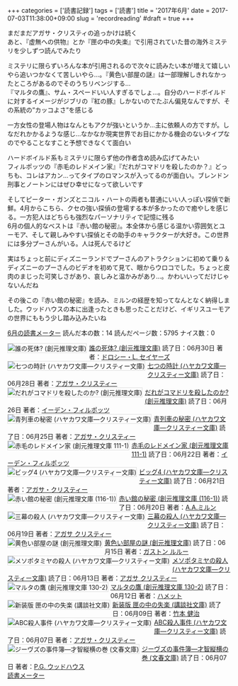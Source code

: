 +++
categories = ['読書記録']
tags = ['読書']
title = '2017年6月'
date = 2017-07-03T11:38:00+09:00
slug = 'recordreading'
#draft = true
+++

まだまだアガサ・クリスティの追っかけは続く 
<br>
あと、『虚無への供物』とか『匣の中の失楽』で引用されていた昔の海外ミステリを少しずつ読んでみたり 

ミステリに限らずいろんな本が引用されるので次々に読みたい本が増えて嬉しいやら追いつかなくて苦しいやら…。『黄色い部屋の謎』は一部理解しきれなかったところがあるのでそのうちリベンジする… 
<br>
『マルタの鷹』、サム・スペードいい人すぎるでしょ…。自分のハードボイルドに対するイメージがジブリの『紅の豚』しかないのでたぶん偏見なんですが、その系統の”カッコよさ”を感じる

一方女性の登場人物はなんともアクが強いというか…主に依頼人の方ですが。しなだれかかるような感じ…なかなか現実世界でお目にかかる機会のないタイプなのでやることなすこと予想できなくて面白い

ハードボイルド系もミステリに限らず他の作者含め読み広げてみたい 
<br>
フィルポッツの『赤毛のレドメイン家』『だれがコマドリを殺したのか？』どっちも、コレはアカン…ってタイプのロマンスが入ってるのが面白い。ブレンドン刑事とノートンにはぜひ幸せになって欲しいです

そしてピーター・ガンズとニコル・ハートの両者も普通にいい人っぽい探偵で新鮮。4月からこちら、クセの強い探偵の登場する本が多かったので癒やしを感じる。一方犯人はどちらも強烈なパーソナリティで記憶に残る 
<br>
6月の個人的なベストは『赤い館の秘密』。本全体から感じる温かい雰囲気とユーモア、そして親しみやすい探偵とその助手のキャラクターが大好き。この世界には多分プーさんがいる。人は死んでるけど 

実はちょっと前にディズニーランドでプーさんのアトラクションに初めて乗り＆ディズニーのプーさんのビデオを初めて見て、眼からウロコでした。ちょっと皮肉のまじった可笑しさがあり、哀しみと温かみがあり…。かわいいってだけじゃないんだね

その後この『赤い館の秘密』を読み、ミルンの経歴を知ってなんとなく納得しました。ウッドハウスの本に出逢ったときも思ったことだけど、イギリスユーモアの世界にももう少し踏み込みたいね
<br>

<a href="https://bookmeter.com/users/365033/summary/monthly">6月の読書メーター</a>
読んだ本の数：14
読んだページ数：5795
ナイス数：0

<a href="https://bookmeter.com/books/524811"><img style="margin: 0 5px 5px 0; border: 1px solid #dcdcdc;" src="https://images-na.ssl-images-amazon.com/images/I/61GPG17ENDL._SL75_.jpg" alt="誰の死体? (創元推理文庫)" align="left" /></a><a href="https://bookmeter.com/books/524811?title=%E8%AA%B0%E3%81%AE%E6%AD%BB%E4%BD%93%3F+%28%E5%89%B5%E5%85%83%E6%8E%A8%E7%90%86%E6%96%87%E5%BA%AB%29">誰の死体? (創元推理文庫)</a>
読了日：06月30日 著者：<a href="https://bookmeter.com/search?keyword=%E3%83%89%E3%83%AD%E3%82%B7%E3%83%BC%E3%83%BBL.+%E3%82%BB%E3%82%A4%E3%83%A4%E3%83%BC%E3%82%BA">ドロシー・L. セイヤーズ</a><br clear="left" /><a href="https://bookmeter.com/books/547252"><img style="margin: 0 5px 5px 0; border: 1px solid #dcdcdc;" src="https://images-na.ssl-images-amazon.com/images/I/51QSNC78AFL._SL75_.jpg" alt="七つの時計 (ハヤカワ文庫―クリスティー文庫)" align="left" /></a><a href="https://bookmeter.com/books/547252?title=%E4%B8%83%E3%81%A4%E3%81%AE%E6%99%82%E8%A8%88+%28%E3%83%8F%E3%83%A4%E3%82%AB%E3%83%AF%E6%96%87%E5%BA%AB%E2%80%95%E3%82%AF%E3%83%AA%E3%82%B9%E3%83%86%E3%82%A3%E3%83%BC%E6%96%87%E5%BA%AB%29">七つの時計 (ハヤカワ文庫―クリスティー文庫)</a>
読了日：06月28日 著者：<a href="https://bookmeter.com/search?keyword=%E3%82%A2%E3%82%AC%E3%82%B5%E3%83%BB%E3%82%AF%E3%83%AA%E3%82%B9%E3%83%86%E3%82%A3%E3%83%BC">アガサ・クリスティー</a><br clear="left" /><a href="https://bookmeter.com/books/9371807"><img style="margin: 0 5px 5px 0; border: 1px solid #dcdcdc;" src="https://images-na.ssl-images-amazon.com/images/I/51HLJe6G6SL._SL75_.jpg" alt="だれがコマドリを殺したのか? (創元推理文庫)" align="left" /></a><a href="https://bookmeter.com/books/9371807?title=%E3%81%A0%E3%82%8C%E3%81%8C%E3%82%B3%E3%83%9E%E3%83%89%E3%83%AA%E3%82%92%E6%AE%BA%E3%81%97%E3%81%9F%E3%81%AE%E3%81%8B%3F+%28%E5%89%B5%E5%85%83%E6%8E%A8%E7%90%86%E6%96%87%E5%BA%AB%29">だれがコマドリを殺したのか? (創元推理文庫)</a>
読了日：06月26日 著者：<a href="https://bookmeter.com/search?keyword=%E3%82%A4%E3%83%BC%E3%83%87%E3%83%B3%E3%83%BB%E3%83%95%E3%82%A3%E3%83%AB%E3%83%9D%E3%83%83%E3%83%84">イーデン・フィルポッツ</a><br clear="left" /><a href="https://bookmeter.com/books/547219"><img style="margin: 0 5px 5px 0; border: 1px solid #dcdcdc;" src="https://images-na.ssl-images-amazon.com/images/I/41CJQ86TR7L._SL75_.jpg" alt="青列車の秘密 (ハヤカワ文庫―クリスティー文庫)" align="left" /></a><a href="https://bookmeter.com/books/547219?title=%E9%9D%92%E5%88%97%E8%BB%8A%E3%81%AE%E7%A7%98%E5%AF%86+%28%E3%83%8F%E3%83%A4%E3%82%AB%E3%83%AF%E6%96%87%E5%BA%AB%E2%80%95%E3%82%AF%E3%83%AA%E3%82%B9%E3%83%86%E3%82%A3%E3%83%BC%E6%96%87%E5%BA%AB%29">青列車の秘密 (ハヤカワ文庫―クリスティー文庫)</a>
読了日：06月25日 著者：<a href="https://bookmeter.com/search?keyword=%E3%82%A2%E3%82%AC%E3%82%B5%E3%83%BB%E3%82%AF%E3%83%AA%E3%82%B9%E3%83%86%E3%82%A3%E3%83%BC">アガサ・クリスティー</a><br clear="left" /><a href="https://bookmeter.com/books/524638"><img style="margin: 0 5px 5px 0; border: 1px solid #dcdcdc;" src="https://images-na.ssl-images-amazon.com/images/I/51M9RK10C3L._SL75_.jpg" alt="赤毛のレドメイン家 (創元推理文庫 111-1)" align="left" /></a><a href="https://bookmeter.com/books/524638?title=%E8%B5%A4%E6%AF%9B%E3%81%AE%E3%83%AC%E3%83%89%E3%83%A1%E3%82%A4%E3%83%B3%E5%AE%B6+%28%E5%89%B5%E5%85%83%E6%8E%A8%E7%90%86%E6%96%87%E5%BA%AB+111-1%29">赤毛のレドメイン家 (創元推理文庫 111-1)</a>
読了日：06月22日 著者：<a href="https://bookmeter.com/search?keyword=%E3%82%A4%E3%83%BC%E3%83%87%E3%83%B3%E3%83%BB%E3%83%95%E3%82%A3%E3%83%AB%E3%83%9D%E3%83%83%E3%83%84">イーデン・フィルポッツ</a><br clear="left" /><a href="https://bookmeter.com/books/547218"><img style="margin: 0 5px 5px 0; border: 1px solid #dcdcdc;" src="https://images-na.ssl-images-amazon.com/images/I/517912MZ28L._SL75_.jpg" alt="ビッグ4 (ハヤカワ文庫―クリスティー文庫)" align="left" /></a><a href="https://bookmeter.com/books/547218?title=%E3%83%93%E3%83%83%E3%82%B04+%28%E3%83%8F%E3%83%A4%E3%82%AB%E3%83%AF%E6%96%87%E5%BA%AB%E2%80%95%E3%82%AF%E3%83%AA%E3%82%B9%E3%83%86%E3%82%A3%E3%83%BC%E6%96%87%E5%BA%AB%29">ビッグ4 (ハヤカワ文庫―クリスティー文庫)</a>
読了日：06月21日 著者：<a href="https://bookmeter.com/search?keyword=%E3%82%A2%E3%82%AC%E3%82%B5%E3%83%BB%E3%82%AF%E3%83%AA%E3%82%B9%E3%83%86%E3%82%A3%E3%83%BC">アガサ・クリスティー</a><br clear="left" /><a href="https://bookmeter.com/books/482567"><img style="margin: 0 5px 5px 0; border: 1px solid #dcdcdc;" src="https://images-na.ssl-images-amazon.com/images/I/517TRBZQ31L._SL75_.jpg" alt="赤い館の秘密 (創元推理文庫 (116-1))" align="left" /></a><a href="https://bookmeter.com/books/482567?title=%E8%B5%A4%E3%81%84%E9%A4%A8%E3%81%AE%E7%A7%98%E5%AF%86+%28%E5%89%B5%E5%85%83%E6%8E%A8%E7%90%86%E6%96%87%E5%BA%AB+%28116-1%29%29">赤い館の秘密 (創元推理文庫 (116-1))</a>
読了日：06月20日 著者：<a href="https://bookmeter.com/search?keyword=A.A.%E3%83%9F%E3%83%AB%E3%83%B3">A.A.ミルン</a><br clear="left" /><a href="https://bookmeter.com/books/574360"><img style="margin: 0 5px 5px 0; border: 1px solid #dcdcdc;" src="https://images-na.ssl-images-amazon.com/images/I/41KXBKTEBAL._SL75_.jpg" alt="三幕の殺人 (ハヤカワ文庫―クリスティー文庫)" align="left" /></a><a href="https://bookmeter.com/books/574360?title=%E4%B8%89%E5%B9%95%E3%81%AE%E6%AE%BA%E4%BA%BA+%28%E3%83%8F%E3%83%A4%E3%82%AB%E3%83%AF%E6%96%87%E5%BA%AB%E2%80%95%E3%82%AF%E3%83%AA%E3%82%B9%E3%83%86%E3%82%A3%E3%83%BC%E6%96%87%E5%BA%AB%29">三幕の殺人 (ハヤカワ文庫―クリスティー文庫)</a>
読了日：06月19日 著者：<a href="https://bookmeter.com/search?keyword=%E3%82%A2%E3%82%AC%E3%82%B5+%E3%82%AF%E3%83%AA%E3%82%B9%E3%83%86%E3%82%A3%E3%83%BC">アガサ クリスティー</a><br clear="left" /><a href="https://bookmeter.com/books/430191"><img style="margin: 0 5px 5px 0; border: 1px solid #dcdcdc;" src="https://images-na.ssl-images-amazon.com/images/I/51Iu92j8piL._SL75_.jpg" alt="黄色い部屋の謎 (創元推理文庫)" align="left" /></a><a href="https://bookmeter.com/books/430191?title=%E9%BB%84%E8%89%B2%E3%81%84%E9%83%A8%E5%B1%8B%E3%81%AE%E8%AC%8E+%28%E5%89%B5%E5%85%83%E6%8E%A8%E7%90%86%E6%96%87%E5%BA%AB%29">黄色い部屋の謎 (創元推理文庫)</a>
読了日：06月15日 著者：<a href="https://bookmeter.com/search?keyword=%E3%82%AC%E3%82%B9%E3%83%88%E3%83%B3+%E3%83%AB%E3%83%AB%E3%83%BC">ガストン ルルー</a><br clear="left" /><a href="https://bookmeter.com/books/574361"><img style="margin: 0 5px 5px 0; border: 1px solid #dcdcdc;" src="https://images-na.ssl-images-amazon.com/images/I/51GHTYZQYGL._SL75_.jpg" alt="メソポタミヤの殺人 (ハヤカワ文庫―クリスティー文庫)" align="left" /></a><a href="https://bookmeter.com/books/574361?title=%E3%83%A1%E3%82%BD%E3%83%9D%E3%82%BF%E3%83%9F%E3%83%A4%E3%81%AE%E6%AE%BA%E4%BA%BA+%28%E3%83%8F%E3%83%A4%E3%82%AB%E3%83%AF%E6%96%87%E5%BA%AB%E2%80%95%E3%82%AF%E3%83%AA%E3%82%B9%E3%83%86%E3%82%A3%E3%83%BC%E6%96%87%E5%BA%AB%29">メソポタミヤの殺人 (ハヤカワ文庫―クリスティー文庫)</a>
読了日：06月13日 著者：<a href="https://bookmeter.com/search?keyword=%E3%82%A2%E3%82%AC%E3%82%B5+%E3%82%AF%E3%83%AA%E3%82%B9%E3%83%86%E3%82%A3%E3%83%BC">アガサ クリスティー</a><br clear="left" /><a href="https://bookmeter.com/books/8373"><img style="margin: 0 5px 5px 0; border: 1px solid #dcdcdc;" src="https://images-na.ssl-images-amazon.com/images/I/519KFFDRYVL._SL75_.jpg" alt="マルタの鷹 (創元推理文庫 130-2)" align="left" /></a><a href="https://bookmeter.com/books/8373?title=%E3%83%9E%E3%83%AB%E3%82%BF%E3%81%AE%E9%B7%B9+%28%E5%89%B5%E5%85%83%E6%8E%A8%E7%90%86%E6%96%87%E5%BA%AB+130-2%29">マルタの鷹 (創元推理文庫 130-2)</a>
読了日：06月12日 著者：<a href="https://bookmeter.com/search?keyword=%E3%83%8F%E3%83%A1%E3%83%83%E3%83%88">ハメット</a><br clear="left" /><a href="https://bookmeter.com/books/10017787"><img style="margin: 0 5px 5px 0; border: 1px solid #dcdcdc;" src="https://images-na.ssl-images-amazon.com/images/I/51eK1eCKU3L._SL75_.jpg" alt="新装版 匣の中の失楽 (講談社文庫)" align="left" /></a><a href="https://bookmeter.com/books/10017787?title=%E6%96%B0%E8%A3%85%E7%89%88+%E5%8C%A3%E3%81%AE%E4%B8%AD%E3%81%AE%E5%A4%B1%E6%A5%BD+%28%E8%AC%9B%E8%AB%87%E7%A4%BE%E6%96%87%E5%BA%AB%29">新装版 匣の中の失楽 (講談社文庫)</a>
読了日：06月09日 著者：<a href="https://bookmeter.com/search?keyword=%E7%AB%B9%E6%9C%AC+%E5%81%A5%E6%B2%BB">竹本 健治</a><br clear="left" /><a href="https://bookmeter.com/books/548114"><img style="margin: 0 5px 5px 0; border: 1px solid #dcdcdc;" src="https://images-na.ssl-images-amazon.com/images/I/51PH2H3TS4L._SL75_.jpg" alt="ABC殺人事件 (ハヤカワ文庫―クリスティー文庫)" align="left" /></a><a href="https://bookmeter.com/books/548114?title=ABC%E6%AE%BA%E4%BA%BA%E4%BA%8B%E4%BB%B6+%28%E3%83%8F%E3%83%A4%E3%82%AB%E3%83%AF%E6%96%87%E5%BA%AB%E2%80%95%E3%82%AF%E3%83%AA%E3%82%B9%E3%83%86%E3%82%A3%E3%83%BC%E6%96%87%E5%BA%AB%29">ABC殺人事件 (ハヤカワ文庫―クリスティー文庫)</a>
読了日：06月07日 著者：<a href="https://bookmeter.com/search?keyword=%E3%82%A2%E3%82%AC%E3%82%B5%E3%83%BB%E3%82%AF%E3%83%AA%E3%82%B9%E3%83%86%E3%82%A3%E3%83%BC">アガサ・クリスティー</a><br clear="left" /><a href="https://bookmeter.com/books/3180520"><img style="margin: 0 5px 5px 0; border: 1px solid #dcdcdc;" src="https://images-na.ssl-images-amazon.com/images/I/51Col6-FgpL._SL75_.jpg" alt="ジーヴズの事件簿―才智縦横の巻 (文春文庫)" align="left" /></a><a href="https://bookmeter.com/books/3180520?title=%E3%82%B8%E3%83%BC%E3%83%B4%E3%82%BA%E3%81%AE%E4%BA%8B%E4%BB%B6%E7%B0%BF%E2%80%95%E6%89%8D%E6%99%BA%E7%B8%A6%E6%A8%AA%E3%81%AE%E5%B7%BB+%28%E6%96%87%E6%98%A5%E6%96%87%E5%BA%AB%29">ジーヴズの事件簿―才智縦横の巻 (文春文庫)</a>
読了日：06月07日 著者：<a href="https://bookmeter.com/search?keyword=P.G.+%E3%82%A6%E3%83%83%E3%83%89%E3%83%8F%E3%82%A6%E3%82%B9">P.G. ウッドハウス</a><br clear="left" /><a href="https://bookmeter.com/">読書メーター</a>